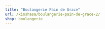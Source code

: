 ```yaml
---
title: "Boulangerie Pain de Grace"
url: /kinshasa/boulangerie-pain-de-grace-2/
shop: boulangerie
---
```

